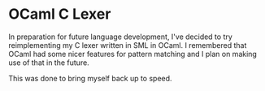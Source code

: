 # OCaml C Lexer

In preparation for future language development, I've decided
to try reimplementing my C lexer written in SML in OCaml.
I remembered that OCaml had some nicer features for pattern
matching and I plan on making use of that in the future.

This was done to bring myself back up to speed.
